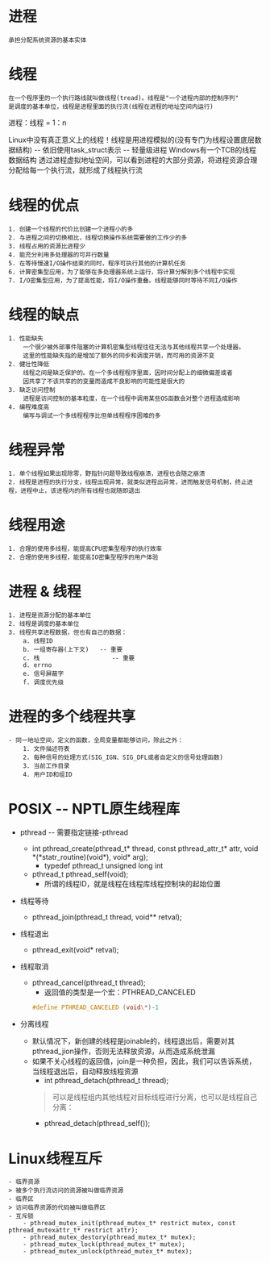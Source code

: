 # 进程
	承担分配系统资源的基本实体
# 线程
	在一个程序里的一个执行路线就叫做线程(tread)。线程是"一个进程内部的控制序列"
	是调度的基本单位，线程是进程里面的执行流(线程在进程的地址空间内运行)

进程：线程 = 1：n

Linux中没有真正意义上的线程！线程是用进程模拟的(没有专门为线程设置底层数据结构) -- 依旧使用task_struct表示 -- 轻量级进程
Windows有一个TCB的线程数据结构
透过进程虚拟地址空间，可以看到进程的大部分资源，将进程资源合理分配给每一个执行流，就形成了线程执行流

# 线程的优点  

	1. 创建一个线程的代价比创建一个进程小的多
	2. 与进程之间的切换相比，线程切换操作系统需要做的工作少的多
	3. 线程占用的资源比进程少
	4. 能充分利用多处理器的可并行数量
	5. 在等待慢速I/O操作结束的同时，程序可执行其他的计算机任务
	6. 计算密集型应用，为了能够在多处理器系统上运行，将计算分解到多个线程中实现
	7. I/O密集型应用，为了提高性能，将I/O操作重叠。线程能够同时等待不同I/O操作

# 线程的缺点  

	1. 性能缺失
		一个很少被外部事件阻塞的计算机密集型线程往往无法与其他线程共享一个处理器。
		这里的性能缺失指的是增加了额外的同步和调度开销，而可用的资源不变
	2. 健壮性降低
		线程之间是缺乏保护的。在一个多线程程序里面，因时间分配上的细微偏差或者
		因共享了不该共享的的变量而造成不良影响的可能性是很大的
	3. 缺乏访问控制
		进程是访问控制的基本粒度，在一个线程中调用某些OS函数会对整个进程造成影响
	4. 编程难度高
		编写与调试一个多线程程序比但单线程程序困难的多

# 线程异常  

	1. 单个线程如果出现除零，野指针问题导致线程崩溃，进程也会随之崩溃
	2. 线程是进程的执行分支，线程出现异常，就类似进程出异常，进而触发信号机制，终止进程，进程中止，该进程内的所有线程也就随即退出

# 线程用途  

	1. 合理的使用多线程，能提高CPU密集型程序的执行效率
	2. 合理的使用多线程，能提高IO密集型程序的用户体验
	
# 进程 & 线程  

	1. 进程是资源分配的基本单位
	2. 线程是调度的基本单位
	3. 线程共享进程数据，但也有自己的数据：
		a. 线程ID
		b. 一组寄存器(上下文)	-- 重要
		c. 栈					-- 重要
		d. errno
		e. 信号屏蔽字
		f. 调度优先级

# 进程的多个线程共享  

	- 同一地址空间，定义的函数，全局变量都能够访问，除此之外：
		1. 文件描述符表
		2. 每种信号的处理方式(SIG_IGN、SIG_DFL或者自定义的信号处理函数)
		3. 当前工作目录
		4. 用户ID和组ID

# POSIX -- NPTL原生线程库  

- pthread	-- 需要指定链接-pthread
    - int pthread_create(pthread_t\* thread, const pthread_attr_t\* attr, void \*(\*statr_routine)(void\*), void\* arg);
        - typedef pthread_t unsigned long int
    - pthread_t pthread_self(void);
        - 所谓的线程ID，就是线程在线程库线程控制块的起始位置
- 线程等待
	- pthread_join(pthread_t thread, void\*\* retval);

- 线程退出
	- pthread_exit(void\* retval);

- 线程取消
	- pthread_cancel(pthread_t thread);
		- 返回值的类型是一个宏：PTHREAD_CANCELED
		``` C
		#define PTHREAD_CANCELED (void\*)-1
		```
- 分离线程
	- 默认情况下，新创建的线程是joinable的，线程退出后，需要对其pthread_jion操作，否则无法释放资源，从而造成系统泄漏
	- 如果不关心线程的返回值，join是一种负担，因此，我们可以告诉系统，当线程退出后，自动释放线程资源
		- int pthread_detach(pthread_t thread);
		> 可以是线程组内其他线程对目标线程进行分离，也可以是线程自己分离：
		- pthread_detach(pthread_self());

# Linux线程互斥
	- 临界资源
	> 被多个执行流访问的资源被叫做临界资源
	- 临界区
	> 访问临界资源的代码被叫做临界区
	- 互斥锁
		- pthread_mutex_init(pthread_mutex_t* restrict mutex, const pthread_mutexattr_t* restrict attr);
		- pthread_mutex_destory(pthread_mutex_t* mutex);
		- pthread_mutex_lock(pthread_mutex_t* mutex);
		- pthread_mutex_unlock(pthread_mutex_t* mutex);
